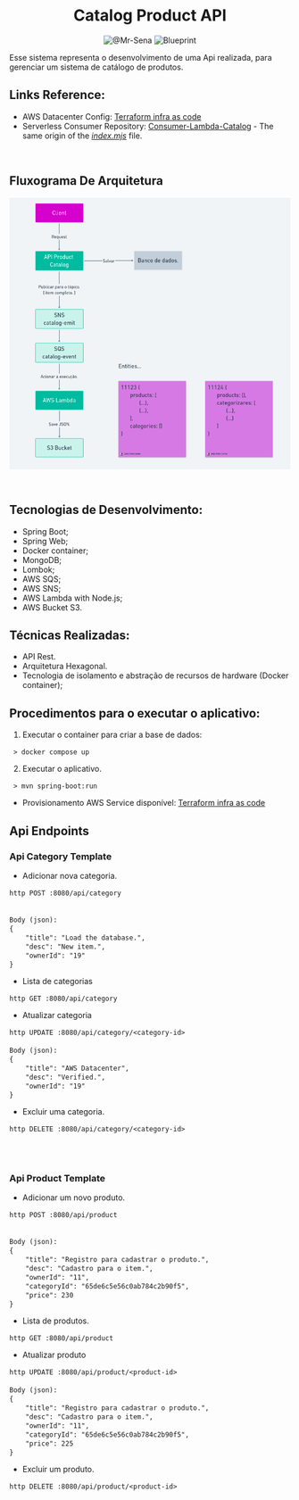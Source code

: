 <h1 align = center > Catalog Product API </h1>

<p align="center">
<img src="https://img.shields.io/static/v1?label=GitHub Profile:&message=@Mr-Sena&color=8257E5&labelColor=000000" alt="@Mr-Sena">
<img src="https://img.shields.io/static/v1?label=Tipo&message=Desafio&color=8257E5&labelColor=000000" alt="Blueprint">
</p>

Esse sistema representa o desenvolvimento de uma Api realizada, para gerenciar um sistema de catálogo de produtos.


## Links Reference:

 - AWS Datacenter Config: [Terraform infra as code](https://github.com/Mr-Sena/catalog-product-infra-terraform)
 - Serverless Consumer Repository: [Consumer-Lambda-Catalog](https://github.com/Mr-Sena/Consumer-Lambda-Catalog) - The same origin of the [*index.mjs*](./index.mjs) file.
 

 <br>
 

## Fluxograma De Arquitetura
<p align="center"> <img src = Fluxograma.png align = center> </p>


<br>

## Tecnologias de Desenvolvimento: 
 - Spring Boot;
 - Spring Web;
 - Docker container;
 - MongoDB;
 - Lombok;
 - AWS SQS;
 - AWS SNS;
 - AWS Lambda with Node.js;
 - AWS Bucket S3.

## Técnicas Realizadas: 

 - API Rest.
 - Arquitetura Hexagonal.
 - Tecnologia de isolamento e abstração de recursos de hardware (Docker container);


## Procedimentos para o executar o aplicativo: 

1. Executar o container para criar a base de dados: 

```
 > docker compose up
```

2. Executar o aplicativo.
```
 > mvn spring-boot:run
```


 * Provisionamento AWS Service disponível: [Terraform infra as code](https://github.com/Mr-Sena/catalog-product-infra-terraform)



## Api Endpoints


### Api Category Template

- Adicionar nova categoria.

```
http POST :8080/api/category


Body (json):  
{
    "title": "Load the database.",
    "desc": "New item.",
    "ownerId": "19"
}
```



- Lista de categorias

```
http GET :8080/api/category
```



- Atualizar categoria

```
http UPDATE :8080/api/category/<category-id>

Body (json):
{
    "title": "AWS Datacenter",
    "desc": "Verified.",
    "ownerId": "19"
}

```



- Excluir uma categoria.

```
http DELETE :8080/api/category/<category-id>
```


<br><br>



### Api Product Template

- Adicionar um novo produto.

```
http POST :8080/api/product


Body (json):  
{
    "title": "Registro para cadastrar o produto.",
    "desc": "Cadastro para o item.",
    "ownerId": "11",
    "categoryId": "65de6c5e56c0ab784c2b90f5",
    "price": 230
}
```



- Lista de produtos.

```
http GET :8080/api/product
```



- Atualizar produto

```
http UPDATE :8080/api/product/<product-id>

Body (json):
{
    "title": "Registro para cadastrar o produto.",
    "desc": "Cadastro para o item.",
    "ownerId": "11",
    "categoryId": "65de6c5e56c0ab784c2b90f5",
    "price": 225
}

```



- Excluir um produto.

```
http DELETE :8080/api/product/<product-id>
```
